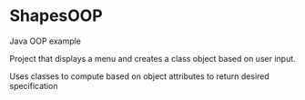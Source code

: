 # ShapesOOP
Java OOP example

Project that displays a menu and creates a class object based on user input.

Uses classes to compute based on object attributes to return desired specification

